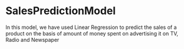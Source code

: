 # SalesPredictionModel  
In this model, we have used Linear Regression to predict the sales of a product on the basis of amount of money spent on advertising it on TV, Radio and Newspaper

